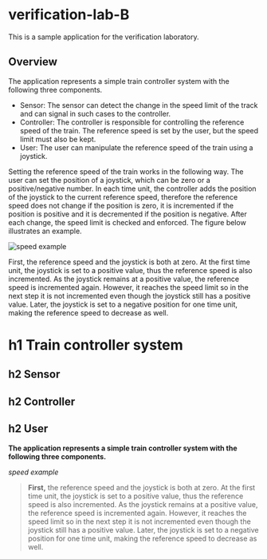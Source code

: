 # verification-lab-B

This is a sample application for the verification laboratory.

## Overview

The application represents a simple train controller system with the following three components.

* Sensor: The sensor can detect the change in the speed limit of the track and can signal in such cases to the controller.
* Controller: The controller is responsible for controlling the reference speed of the train. The reference speed is set by the user, but the speed limit must also be kept.
* User: The user can manipulate the reference speed of the train using a joystick.

Setting the reference speed of the train works in the following way. The user can set the position of a joystick, which can be zero or a positive/negative number. In each time unit, the controller adds the position of the joystick to the current reference speed, therefore the reference speed does not change if the position is zero, it is incremented if the position is positive and it is decremented if the position is negative. After each change, the speed limit is checked and enforced. The figure below illustrates an example.

![speed example](doc/speed_example.png)

First, the reference speed and the joystick is both at zero. At the first time unit, the joystick is set to a positive value, thus the reference speed is also incremented. As the joystick remains at a positive value, the reference speed is incremented again. However, it reaches the speed limit so in the next step it is not incremented even though the joystick still has a positive value. Later, the joystick is set to a negative position for one time unit, making the reference speed to decrease as well.

# h1 Train controller system

## h2 Sensor
## h2 Controller
## h2 User

**The application represents a simple train controller system with the following three components.**

_speed example_

> **First,** the reference speed and the joystick is both at zero. At the first time unit, the joystick is set to a positive value, thus the reference speed is also incremented. As the joystick remains at a positive value, the reference speed is incremented again. However, it reaches the speed limit so in the next step it is not incremented even though the joystick still has a positive value. Later, the joystick is set to a negative position for one time unit, making the reference speed to decrease as well.